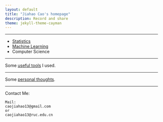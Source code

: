 ```yaml
---
layout: default
title: "Jiahao Cao's homepage"
description: Record and share
theme: jekyll-theme-cayman
---
```


---
- [Statistics](./Statistics/Statistics.html)
- [Machine Learning](./Machine_Learning/Machine_Learning.html)
- Computer Science

---
Some [useful tools](./myTools/myTools.html) I used.

---
Some [personal thoughts](./Personal_Thoughts/Personal_Thoughts.html).

---
Contact Me:

```
Mail:
caojiahao13@gmail.com
or
caojiahao13@ruc.edu.cn
```
